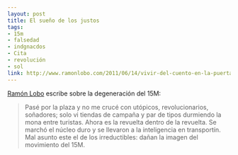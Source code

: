 ```yaml
---
layout: post
title: El sueño de los justos
tags:
- 15m
- falsedad
- indgnacdos
- Cita
- revolución
- sol
link: http://www.ramonlobo.com/2011/06/14/vivir-del-cuento-en-la-puerta-del-sol  
---
```

[Ramón Lobo](http://www.ramonlobo.com/2011/06/14/vivir-del-cuento-en-la-puerta-del-sol/ "En la boca del lobo") escribe sobre la degeneración del 15M:
> Pasé por la plaza y no me crucé con utópicos, revolucionarios, soñadores; solo vi tiendas de campaña y par de tipos durmiendo la mona entre turistas. Ahora es la revuelta dentro de la revuelta. Se marchó el núcleo duro y se llevaron a la inteligencia en transportín. Mal asunto este el de los irreductibles: dañan la imagen del movimiento del 15M.

